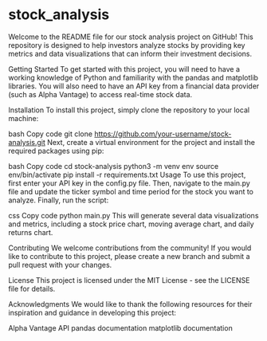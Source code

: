 # stock_analysis

Welcome to the README file for our stock analysis project on GitHub! This repository is designed to help investors analyze stocks by providing key metrics and data visualizations that can inform their investment decisions.

Getting Started
To get started with this project, you will need to have a working knowledge of Python and familiarity with the pandas and matplotlib libraries. You will also need to have an API key from a financial data provider (such as Alpha Vantage) to access real-time stock data.

Installation
To install this project, simply clone the repository to your local machine:

bash
Copy code
git clone https://github.com/your-username/stock-analysis.git
Next, create a virtual environment for the project and install the required packages using pip:

bash
Copy code
cd stock-analysis
python3 -m venv env
source env/bin/activate
pip install -r requirements.txt
Usage
To use this project, first enter your API key in the config.py file. Then, navigate to the main.py file and update the ticker symbol and time period for the stock you want to analyze. Finally, run the script:

css
Copy code
python main.py
This will generate several data visualizations and metrics, including a stock price chart, moving average chart, and daily returns chart.

Contributing
We welcome contributions from the community! If you would like to contribute to this project, please create a new branch and submit a pull request with your changes.

License
This project is licensed under the MIT License - see the LICENSE file for details.

Acknowledgments
We would like to thank the following resources for their inspiration and guidance in developing this project:

Alpha Vantage API
pandas documentation
matplotlib documentation
